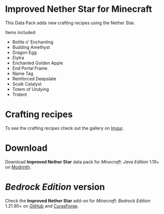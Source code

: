 # Improved Nether Star for Minecraft

This Data Pack adds new crafting recipes using the Nether Star.

Items included:
  - Bottle o' Enchanting
  - Budding Amethyst
  - Dragon Egg
  - Elytra
  - Enchanted Golden Apple
  - End Portal Frame
  - Name Tag
  - Reinforced Deepslate
  - Sculk Catalyst
  - Totem of Undying
  - Trident

# Crafting recipes
To see the crafting recipes check out the gallery on [Imgur][img].

# Download 
Download **Improved Nether Star** data pack for *Minecraft: Java Edition* 1.19+ on [Modrinth][mod].

# *Bedrock Edition* version
Check the **Improved Nether Star** add-on for *Minecraft: Bedrock Edition* 1.21.90+ on [GitHub][git] and [CurseForge][cf].



   [img]: <https://imgur.com/a/EbEH1Ip>
   [mod]: <https://modrinth.com/datapack/improved-nether-star>
   [git]: <https://github.com/LiteraDev/ImprovedNetherStar-Add-on>
   [cf]: <>
